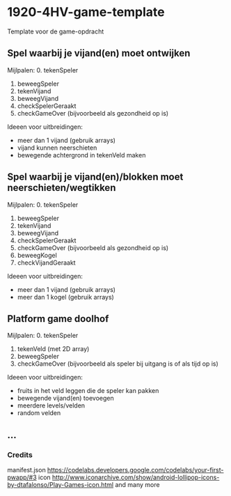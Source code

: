 # 1920-4HV-game-template
Template voor de game-opdracht


## Spel waarbij je vijand(en) moet ontwijken

Mijlpalen:
0. tekenSpeler
1. beweegSpeler
2. tekenVijand
3. beweegVijand
4. checkSpelerGeraakt
5. checkGameOver (bijvoorbeeld als gezondheid op is)

Ideeen voor uitbreidingen:
- meer dan 1 vijand (gebruik arrays)
- vijand kunnen neerschieten
- bewegende achtergrond in tekenVeld maken

## Spel waarbij je vijand(en)/blokken moet neerschieten/wegtikken

Mijlpalen:
0. tekenSpeler
1. beweegSpeler
2. tekenVijand
3. beweegVijand
4. checkSpelerGeraakt
5. checkGameOver (bijvoorbeeld als gezondheid op is)
6. beweegKogel
7. checkVijandGeraakt

Ideeen voor uitbreidingen:
- meer dan 1 vijand (gebruik arrays)
- meer dan 1 kogel (gebruik arrays)

## Platform game doolhof

Mijlpalen:
0. tekenSpeler
1. tekenVeld (met 2D array)
2. beweegSpeler
3. checkGameOver (bijvoorbeeld als speler bij uitgang is of als tijd op is)

Ideeen voor uitbreidingen:
- fruits in het veld leggen die de speler kan pakken
- bewegende vijand(en) toevoegen
- meerdere levels/velden
- random velden

## ...

### Credits
manifest.json https://codelabs.developers.google.com/codelabs/your-first-pwapp/#3
icon http://www.iconarchive.com/show/android-lollipop-icons-by-dtafalonso/Play-Games-icon.html
and many more
